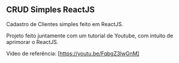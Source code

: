  ## CRUD Simples ReactJS

Cadastro de Clientes simples feito em ReactJS. 

Projeto feito juntamente com um tutorial de Youtube, com intuito de aprimorar o ReactJS.

Video de referência: [https://youtu.be/FqbgZ3lwGnM]